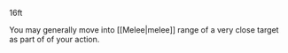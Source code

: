 16ft

You may generally move into [[Melee|melee]] range of a very close target as part of of your action.
